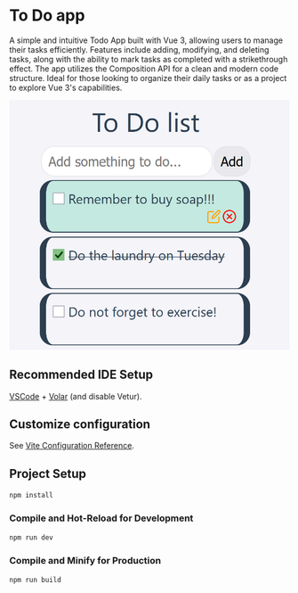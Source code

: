 # To Do app

A simple and intuitive Todo App built with Vue 3, allowing users to manage their tasks efficiently. Features include adding, modifying, and deleting tasks, along with the ability to mark tasks as completed with a strikethrough effect. The app utilizes the Composition API for a clean and modern code structure. Ideal for those looking to organize their daily tasks or as a project to explore Vue 3's capabilities.

![alt text](https://raw.githubusercontent.com/StanciuMihai/Vue-To-Do-App/main/src/assets/ToDo_overview.PNG)

## Recommended IDE Setup

[VSCode](https://code.visualstudio.com/) + [Volar](https://marketplace.visualstudio.com/items?itemName=Vue.volar) (and disable Vetur).

## Customize configuration

See [Vite Configuration Reference](https://vitejs.dev/config/).

## Project Setup

```sh
npm install
```

### Compile and Hot-Reload for Development

```sh
npm run dev
```

### Compile and Minify for Production

```sh
npm run build
```

